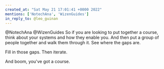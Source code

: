 ```yaml
---
created_at: "Sat May 21 17:01:41 +0000 2022"
mentions: ['NotechAna', 'WizenGuides']
in_reply_to: @leo_guinan
---
```


@NotechAna @WizenGuides So if you are looking to put together a course, think about your systems and how they enable you. And then put a group of people together and walk them through it. See where the gaps are. 

Fill in those gaps. Then iterate.

And boom, you've got a course.